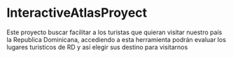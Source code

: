 # InteractiveAtlasProyect
Este proyecto buscar facilitar a los turistas que quieran visitar nuestro país la Republica Dominicana, accediendo a esta herramienta podrán evaluar los lugares turisticos de RD y así elegir sus destino para visitarnos
